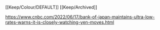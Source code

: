 [[Keep/Colour/DEFAULT]] [[Keep/Archived]] 

https://www.cnbc.com/2022/06/17/bank-of-japan-maintains-ultra-low-rates-warns-it-is-closely-watching-yen-moves.html
